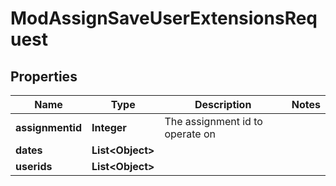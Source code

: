 

# ModAssignSaveUserExtensionsRequest


## Properties

| Name | Type | Description | Notes |
|------------ | ------------- | ------------- | -------------|
|**assignmentid** | **Integer** | The assignment id to operate on |  |
|**dates** | **List&lt;Object&gt;** |  |  |
|**userids** | **List&lt;Object&gt;** |  |  |



